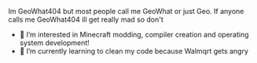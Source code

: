 Im GeoWhat404 but most people call me GeoWhat or just Geo.
If anyone calls me GeoWhat404 ill get really mad so don't

- 👀 I’m interested in Minecraft modding, compiler creation and operating system development!
- 🌱 I’m currently learning to clean my code because Walmqrt gets angry
